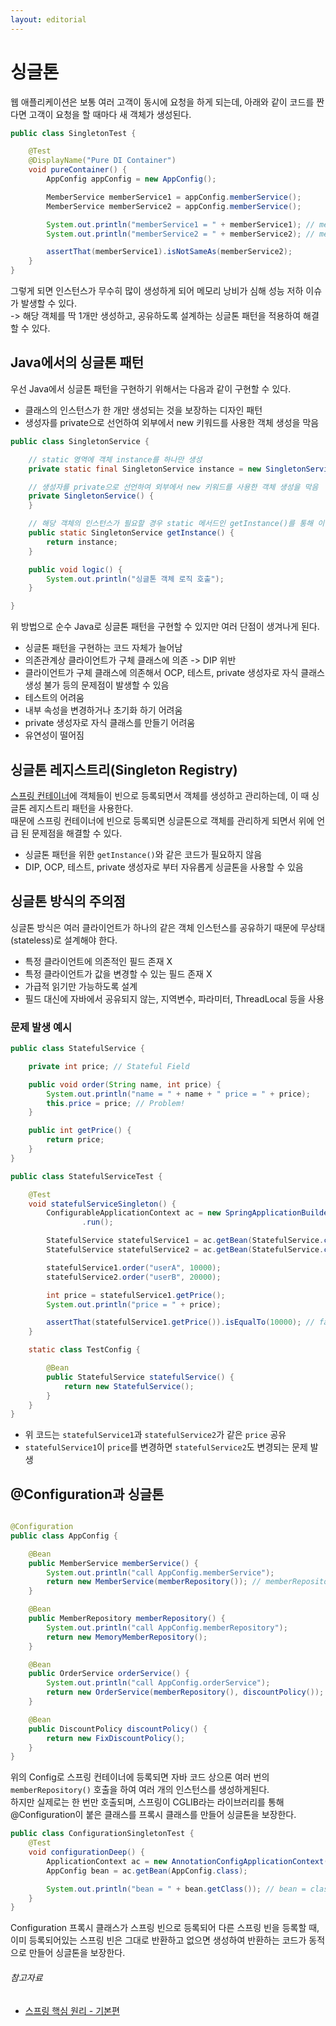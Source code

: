 ```yaml
---
layout: editorial
---
```


# 싱글톤

웹 애플리케이션은 보통 여러 고객이 동시에 요청을 하게 되는데, 아래와 같이 코드를 짠다면 고객이 요청을 할 때마다 새 객체가 생성된다.

```java
public class SingletonTest {

    @Test
    @DisplayName("Pure DI Container")
    void pureContainer() {
        AppConfig appConfig = new AppConfig();

        MemberService memberService1 = appConfig.memberService();
        MemberService memberService2 = appConfig.memberService();

        System.out.println("memberService1 = " + memberService1); // memberService1 = study.corebasic.member.MemberServiceImpl@35fc6dc4
        System.out.println("memberService2 = " + memberService2); // memberService2 = study.corebasic.member.MemberServiceImpl@7fe8ea47

        assertThat(memberService1).isNotSameAs(memberService2);
    }
}
```

그렇게 되면 인스턴스가 무수히 많이 생성하게 되어 메모리 낭비가 심해 성능 저하 이슈가 발생할 수 있다.  
-> 해당 객체를 딱 1개만 생성하고, 공유하도록 설계하는 싱글톤 패턴을 적용하여 해결할 수 있다.

## Java에서의 싱글톤 패턴

우선 Java에서 싱글톤 패턴을 구현하기 위해서는 다음과 같이 구현할 수 있다.

- 클래스의 인스턴스가 한 개만 생성되는 것을 보장하는 디자인 패턴
- 생성자를 private으로 선언하여 외부에서 new 키워드를 사용한 객체 생성을 막음

```java
public class SingletonService {

    // static 영역에 객체 instance를 하나만 생성
    private static final SingletonService instance = new SingletonService();

    // 생성자를 private으로 선언하여 외부에서 new 키워드를 사용한 객체 생성을 막음
    private SingletonService() {
    }

    // 해당 객체의 인스턴스가 필요할 경우 static 메서드인 getInstance()를 통해 이 instance를 공유
    public static SingletonService getInstance() {
        return instance;
    }

    public void logic() {
        System.out.println("싱글톤 객체 로직 호출");
    }

}
```

위 방법으로 순수 Java로 싱글톤 패턴을 구현할 수 있지만 여러 단점이 생겨나게 된다.

- 싱글톤 패턴을 구현하는 코드 자체가 늘어남
- 의존관계상 클라이언트가 구체 클래스에 의존 -> DIP 위반
- 클라이언트가 구체 클래스에 의존해서 OCP, 테스트, private 생성자로 자식 클래스 생성 불가 등의 문제점이 발생할 수 있음
- 테스트의 어려움
- 내부 속성을 변경하거나 초기화 하기 어려움
- private 생성자로 자식 클래스를 만들기 어려움
- 유연성이 떨어짐

## 싱글톤 레지스트리(Singleton Registry)

[스프링 컨테이너](container.md)에 객체들이 빈으로 등록되면서 객체를 생성하고 관리하는데, 이 때 싱글톤 레지스트리 패턴을 사용한다.  
때문에 스프링 컨테이너에 빈으로 등록되면 싱글톤으로 객체를 관리하게 되면서 위에 언급 된 문제점을 해결할 수 있다.

- 싱글톤 패턴을 위한 `getInstance()`와 같은 코드가 필요하지 않음
- DIP, OCP, 테스트, private 생성자로 부터 자유롭게 싱글톤을 사용할 수 있음

## 싱글톤 방식의 주의점

싱글톤 방식은 여러 클라이언트가 하나의 같은 객체 인스턴스를 공유하기 때문에 무상태(stateless)로 설계해야 한다.

- 특정 클라이언트에 의존적인 필드 존재 X
- 특정 클라이언트가 값을 변경할 수 있는 필드 존재 X
- 가급적 읽기만 가능하도록 설계
- 필드 대신에 자바에서 공유되지 않는, 지역변수, 파라미터, ThreadLocal 등을 사용

### 문제 발생 예시

```java
public class StatefulService {

    private int price; // Stateful Field

    public void order(String name, int price) {
        System.out.println("name = " + name + " price = " + price);
        this.price = price; // Problem!
    }

    public int getPrice() {
        return price;
    }
}
```

```java
public class StatefulServiceTest {

    @Test
    void statefulServiceSingleton() {
        ConfigurableApplicationContext ac = new SpringApplicationBuilder(TestConfig.class)
                .run();

        StatefulService statefulService1 = ac.getBean(StatefulService.class);
        StatefulService statefulService2 = ac.getBean(StatefulService.class);

        statefulService1.order("userA", 10000);
        statefulService2.order("userB", 20000);

        int price = statefulService1.getPrice();
        System.out.println("price = " + price);

        assertThat(statefulService1.getPrice()).isEqualTo(10000); // fail
    }

    static class TestConfig {

        @Bean
        public StatefulService statefulService() {
            return new StatefulService();
        }
    }
}
```

- 위 코드는 `statefulService1`과 `statefulService2`가 같은 `price` 공유
- `statefulService1`이 `price`를 변경하면 `statefulService2`도 변경되는 문제 발생

## @Configuration과 싱글톤

```java

@Configuration
public class AppConfig {

    @Bean
    public MemberService memberService() {
        System.out.println("call AppConfig.memberService");
        return new MemberService(memberRepository()); // memberRepository() 호출
    }

    @Bean
    public MemberRepository memberRepository() {
        System.out.println("call AppConfig.memberRepository");
        return new MemoryMemberRepository();
    }

    @Bean
    public OrderService orderService() {
        System.out.println("call AppConfig.orderService");
        return new OrderService(memberRepository(), discountPolicy()); // memberRepository() 호출
    }

    @Bean
    public DiscountPolicy discountPolicy() {
        return new FixDiscountPolicy();
    }
}
```

위의 Config로 스프링 컨테이너에 등록되면 자바 코드 상으론 여러 번의 `memberRepository()` 호출을 하여 여러 개의 인스턴스를 생성하게된다.  
하지만 실제로는 한 번만 호출되며, 스프링이 CGLIB라는 라이브러리를 통해 @Configuration이 붙은 클래스를 프록시 클래스를 만들어 싱글톤을 보장한다.

```java
public class ConfigurationSingletonTest {
    @Test
    void configurationDeep() {
        ApplicationContext ac = new AnnotationConfigApplicationContext(AppConfig.class);
        AppConfig bean = ac.getBean(AppConfig.class);

        System.out.println("bean = " + bean.getClass()); // bean = class hello.core.AppConfig$$EnhancerBySpringCGLIB$$d7f7f2a2
    }
}
```

Configuration 프록시 클래스가 스프링 빈으로 등록되어 다른 스프링 빈을 등록할 때, 이미 등록되어있는 스프링 빈은 그대로 반환하고 없으면 생성하여 반환하는 코드가 동적으로 만들어 싱글톤을 보장한다.

###### 참고자료

- [스프링 핵심 원리 - 기본편](https://www.inflearn.com/course/스프링-핵심-원리-기본편)